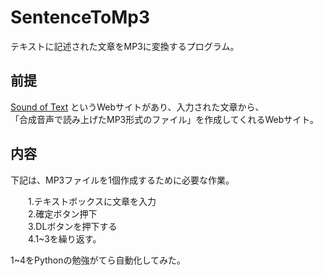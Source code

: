 # SentenceToMp3
テキストに記述された文章をMP3に変換するプログラム。

## 前提

[Sound of Text](https://soundoftext.com/)
というWebサイトがあり、入力された文章から、<br>
「合成音声で読み上げたMP3形式のファイル」を作成してくれるWebサイト。

## 内容

下記は、MP3ファイルを1個作成するために必要な作業。<br>

　　1.テキストボックスに文章を入力<br>
　　2.確定ボタン押下<br>
　　3.DLボタンを押下する<br>
　　4.1~3を繰り返す。<br>

1~4をPythonの勉強がてら自動化してみた。

